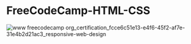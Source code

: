 # FreeCodeCamp-HTML-CSS
![www freecodecamp org_certification_fcce6c51e13-e4f6-45f2-af7e-31e4b2d21ac3_responsive-web-design](https://user-images.githubusercontent.com/97246818/160349156-95b6e64b-fbf4-402b-802d-54a80b387df4.png)

